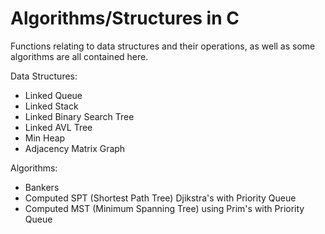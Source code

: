 # Algorithms/Structures in C
Functions relating to data structures and their operations, as well as some algorithms are all contained here.

Data Structures:
  - Linked Queue
  - Linked Stack
  - Linked Binary Search Tree
  - Linked AVL Tree
  - Min Heap
  - Adjacency Matrix Graph

Algorithms:
  - Bankers
  - Computed SPT (Shortest Path Tree) Djikstra's with Priority Queue
  - Computed MST (Minimum Spanning Tree) using Prim's with Priority Queue
